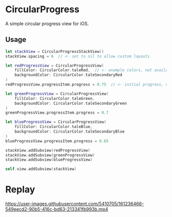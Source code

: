 # CircularProgress

A simple circular progress view for iOS.

## Usage

```swift
let stackView = CircularProgressStackView()
stackView.spacing = 6  // <- set to nil to allow custom layouts

let redProgressView = CircularProgressView(
    fillColor: CircularColor.taleRed,  // <- example colors, not available in package
    backgroundColor: CircularColor.taleSecondaryRed
)
redProgressView.progressItem.progress = 0.75  // <- initial progress, change it later in main thread to trigger animations

let greenProgressView = CircularProgressView(
    fillColor: CircularColor.taleGreen,
    backgroundColor: CircularColor.taleSecondaryGreen
)
greenProgressView.progressItem.progress = 0.7

let blueProgressView = CircularProgressView(
    fillColor: CircularColor.taleBlue,
    backgroundColor: CircularColor.taleSecondaryBlue
)
blueProgressView.progressItem.progress = 0.65

stackView.addSubview(redProgressView)
stackView.addSubview(greenProgressView)
stackView.addSubview(blueProgressView)

self.view.addSubview(stackView)
```

# Replay

https://user-images.githubusercontent.com/5410705/161236466-549eecd2-90b5-416c-bd63-213341fb993b.mp4

